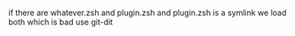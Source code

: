 if there are whatever.zsh and plugin.zsh and plugin.zsh is a symlink we load both which is bad
use git-dit
